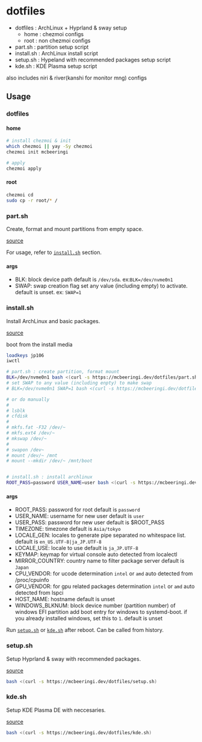 # dotfiles

- dotfiles : ArchLinux + Hyprland & sway setup
	- home : chezmoi configs
	- root : non chezmoi configs
- part.sh : partition setup script
- install.sh : ArchLinux install script
- setup.sh : Hypeland with recommended packages setup script
- kde.sh : KDE Plasma setup script

also includes niri & river(kanshi for monitor mng) configs

## Usage

### dotfiles

#### home

```sh
# install chezmoi & init
which chezmoi || yay -Sy chezmoi
chezmoi init mcbeeringi

# apply
chezmoi apply
```

#### root

```sh
chezmoi cd
sudo cp -r root/* / 
```

### part.sh

Create, format and mount partitions from empty space.

[source](part.sh)

For usage, refer to [`install.sh`](#installsh) section.

#### args
- BLK: block device path
  default is `/dev/sda`.
  ex:`BLK=/dev/nvme0n1`
- SWAP: swap creation flag
  set any value (including empty) to activate.
  default is unset. 
  ex: `SWAP=1`

### install.sh

Install ArchLinux and basic packages.

[source](install.sh)

boot from the install media

```sh
loadkeys jp106
iwctl

# part.sh : create partition, format mount
BLK=/dev/nvme0n1 bash <(curl -s https://mcbeeringi.dev/dotfiles/part.sh)
# set SWAP to any value (including enpty) to make swap
# BLK=/dev/nvme0n1 SWAP=1 bash <(curl -s https://mcbeeringi.dev/dotfiles/part.sh)

# or do manually
#
# lsblk
# cfdisk
#
# mkfs.fat -F32 /dev/~
# mkfs.ext4 /dev/~
# mkswap /dev/~
#
# swapon /dev~
# mount /dev/~ /mnt
# mount --mkdir /dev/~ /mnt/boot


# install.sh : install archlinux
ROOT_PASS=password USER_NAME=user bash <(curl -s https://mcbeeringi.dev/dotfiles/install.sh)
```

#### args
- ROOT_PASS: password for root
  default is `password`
- USER_NAME: username for new user
  default is `user`
- USER_PASS: password for new user
  default is $ROOT_PASS
- TIMEZONE: timezone
  default is `Asia/tokyo`
- LOCALE_GEN: locales to generate
  pipe separated no whitespace list.
  default is `en_US.UTF-8|ja_JP.UTF-8`
- LOCALE_USE: locale to use
  default is `ja_JP.UTF-8`
- KEYMAP: keymap for virtual console
  auto detected from localectl
- MIRROR_COUNTRY: country name to filter package server
  default is `Japan`
- CPU_VENDOR: for ucode determination
  `intel` or `amd`
  auto detected from /proc/cpuinfo
- GPU_VENDOR: for gpu related packages determination
  `intel` or `amd`
  auto detected from lspci
- HOST_NAME: hostname
  default is unset
- WINDOWS_BLKNUM: block device number (partition number) of windows EFI partition
  add boot entry for windows to systemd-boot.
  if you already installed windows, set this to `1`.
  default is unset

Run [`setup.sh`](#setupsh) or [`kde.sh`](#kdesh) after reboot.
Can be called from history.

###

### setup.sh

Setup Hyprland & sway with recommended packages.

[source](setup.sh)

```sh
bash <(curl -s https://mcbeeringi.dev/dotfiles/setup.sh)
```

### kde.sh

Setup KDE Plasma DE with neccesaries.

[source](kde.sh)

```sh
bash <(curl -s https://mcbeeringi.dev/dotfiles/kde.sh)
```

